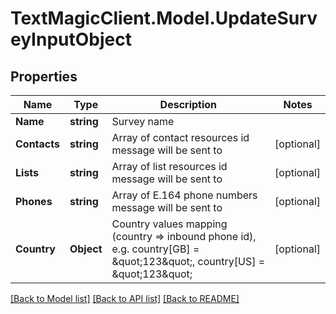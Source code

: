 # TextMagicClient.Model.UpdateSurveyInputObject
## Properties

Name | Type | Description | Notes
------------ | ------------- | ------------- | -------------
**Name** | **string** | Survey name | 
**Contacts** | **string** | Array of contact resources id message will be sent to | [optional] 
**Lists** | **string** | Array of list resources id message will be sent to | [optional] 
**Phones** | **string** | Array of E.164 phone numbers message will be sent to | [optional] 
**Country** | **Object** | Country values mapping (country &#x3D;&gt; inbound phone id), e.g. country[GB] &#x3D; \&quot;123\&quot;, country[US] &#x3D; \&quot;123\&quot; | [optional] 

[[Back to Model list]](../README.md#documentation-for-models) [[Back to API list]](../README.md#documentation-for-api-endpoints) [[Back to README]](../README.md)

